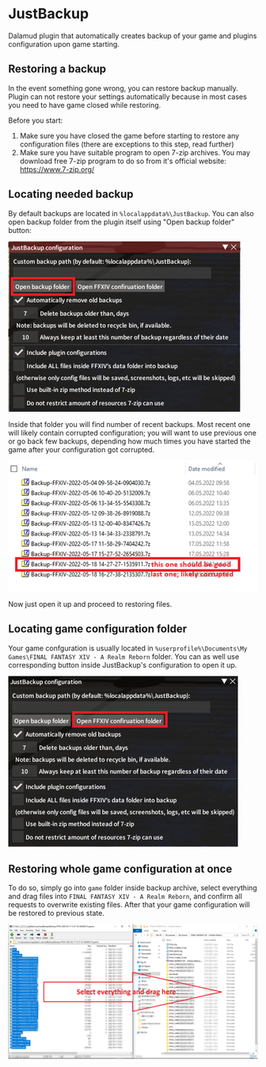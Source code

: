 # JustBackup
Dalamud plugin that automatically creates backup of your game and plugins configuration upon game starting.

## Restoring a backup
In the event something gone wrong, you can restore backup manually. Plugin can not restore your settings automatically because in most cases you need to have game closed while restoring.

Before you start:
1. Make sure you have closed the game before starting to restore any configuration files (there are exceptions to this step, read further)
2. Make sure you have suitable program to open 7-zip archives. You may download free 7-zip program to do so from it's official website: https://www.7-zip.org/

## Locating needed backup
By default backups are located in `%localappdata%\JustBackup`. You can also open backup folder from the plugin itself using "Open backup folder" button:

![image](Manual/image_467.png)

Inside that folder you will find number of recent backups. Most recent one will likely contain corrupted configuration; you will want to use previous one or go back few backups, depending how much times you have started the game after your configuration got corrupted.

![image](Manual/image_468.png)

Now just open it up and proceed to restoring files.

## Locating game configuration folder
Your game confguration is usually located in `%userprofile%\Documents\My Games\FINAL FANTASY XIV - A Realm Reborn` folder. You can as well use corresponding button inside JustBackup's configuration to open it up.

![image](Manual/image_469.png)

## Restoring whole game configuration at once
To do so, simply go into `game` folder inside backup archive, select everything and drag files into `FINAL FANTASY XIV - A Realm Reborn`, and confirm all requests to overwrite existing files. After that your game configuration will be restored to previous state.

![image](Manual/image_470.png)
